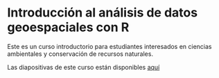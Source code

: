 # Introducción al análisis de datos geoespaciales con R

Este es un curso introductorio para estudiantes interesados en ciencias ambientales y conservación de recursos naturales.

Las diapositivas de este curso están disponibles [aquí](https://github.com/horaciosamaniego/CBIT202/tree/master/Diapos)
